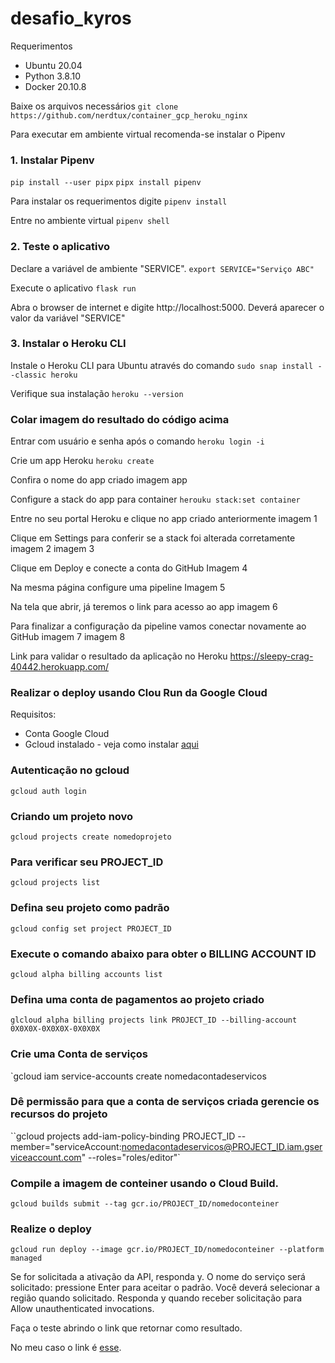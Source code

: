# desafio_kyros

Requerimentos
- Ubuntu 20.04
- Python 3.8.10
- Docker 20.10.8

Baixe os arquivos necessários
`git clone https://github.com/nerdtux/container_gcp_heroku_nginx`

Para executar em ambiente virtual recomenda-se instalar o Pipenv

### 1. Instalar Pipenv
`pip install --user pipx`
`pipx install pipenv`

Para instalar os requerimentos digite
`pipenv install`

Entre no ambiente virtual
`pipenv shell`

### 2. Teste o aplicativo

Declare a variável de ambiente "SERVICE".
`export SERVICE="Serviço ABC"`

Execute o aplicativo
`flask run`

Abra o browser de internet e digite http://localhost:5000.
Deverá aparecer o valor da variável "SERVICE"

### 3. Instalar o Heroku CLI

Instale o Heroku CLI para Ubuntu através do comando
`sudo snap install --classic heroku`

Verifique sua instalação
`heroku --version`

### Colar imagem do resultado do código acima

Entrar com usuário e senha após o comando
`heroku login -i`

Crie um app Heroku
`heroku create`

Confira o nome do app criado
imagem app

Configure a stack do app para container
`herouku stack:set container`

Entre no seu portal Heroku e clique no app criado anteriormente
imagem 1

Clique em Settings para conferir se a stack foi alterada corretamente
imagem 2
imagem 3

Clique em Deploy e conecte a conta do GitHub
Imagem 4

Na mesma página configure uma pipeline
Imagem 5

Na tela que abrir, já teremos o link para acesso ao app
imagem 6

Para finalizar a configuração da pipeline vamos conectar novamente ao GitHub
imagem 7
imagem 8

Link para validar o resultado da aplicação no Heroku
<https://sleepy-crag-40442.herokuapp.com/>

### Realizar o deploy usando Clou Run da Google Cloud

Requisitos:
- Conta Google Cloud
- Gcloud instalado - veja como instalar [aqui](https://cloud.google.com/sdk/docs/install#deb)

### Autenticação no gcloud
`gcloud auth login`

### Criando um projeto novo
`gcloud projects create nomedoprojeto`

### Para verificar seu PROJECT_ID
`gcloud projects list`

### Defina seu projeto como padrão
`gcloud config set project PROJECT_ID`

### Execute o comando abaixo para obter o BILLING ACCOUNT ID
`gcloud alpha billing accounts list`

### Defina uma conta de pagamentos ao projeto criado
`glcloud alpha billing projects link PROJECT_ID --billing-account 0X0X0X-0X0X0X-0X0X0X`

### Crie uma Conta de serviços
`gcloud iam service-accounts create nomedacontadeservicos

### Dê permissão para que a conta de serviços criada gerencie os recursos do projeto
``gcloud projects add-iam-policy-binding PROJECT_ID --member="serviceAccount:nomedacontadeservicos@PROJECT_ID.iam.gserviceaccount.com" --roles="roles/editor"`

### Compile a imagem de conteiner usando o Cloud Build.
`gcloud builds submit --tag gcr.io/PROJECT_ID/nomedoconteiner`

### Realize o deploy
`gcloud run deploy --image gcr.io/PROJECT_ID/nomedoconteiner --platform managed`

Se for solicitada a ativação da API, responda y.
O nome do serviço será solicitado: pressione Enter para aceitar o padrão.
Você deverá selecionar a região quando solicitado.
Responda y quando receber solicitação para Allow unauthenticated invocations.

Faça o teste abrindo o link que retornar como resultado.

No meu caso o link é [esse](https://servico-4mzy6cfcfa-ue.a.run.app).


